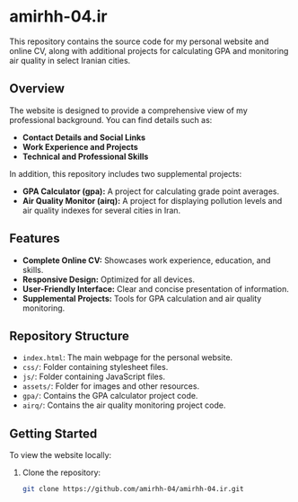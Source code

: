 # amirhh-04.ir

This repository contains the source code for my personal website and online CV, along with additional projects for calculating GPA and monitoring air quality in select Iranian cities.

## Overview

The website is designed to provide a comprehensive view of my professional background. You can find details such as:
- **Contact Details and Social Links**
- **Work Experience and Projects**
- **Technical and Professional Skills**

In addition, this repository includes two supplemental projects:
- **GPA Calculator (gpa):** A project for calculating grade point averages.
- **Air Quality Monitor (airq):** A project for displaying pollution levels and air quality indexes for several cities in Iran.

## Features

- **Complete Online CV:** Showcases work experience, education, and skills.
- **Responsive Design:** Optimized for all devices.
- **User-Friendly Interface:** Clear and concise presentation of information.
- **Supplemental Projects:** Tools for GPA calculation and air quality monitoring.

## Repository Structure

- `index.html`: The main webpage for the personal website.
- `css/`: Folder containing stylesheet files.
- `js/`: Folder containing JavaScript files.
- `assets/`: Folder for images and other resources.
- `gpa/`: Contains the GPA calculator project code.
- `airq/`: Contains the air quality monitoring project code.

## Getting Started

To view the website locally:
1. Clone the repository:
   ```bash
   git clone https://github.com/amirhh-04/amirhh-04.ir.git